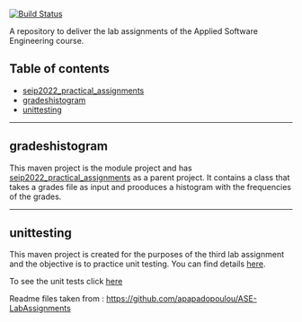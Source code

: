 
[![Build Status](https://app.travis-ci.com/aristosgi/lab_assignments.svg?token=MuRSqKwayNEsF35Wnjhn&branch=development)](https://app.travis-ci.com/aristosgi/lab_assignments)

A repository to deliver the lab assignments of the Applied Software Engineering course.

## <a name="table-of-contents"></a>Table of contents
* [seip2022_practical_assignments](#parent)
* [gradeshistogram](#grades-histogram)
* [unittesting](#unit-testing)

---

## <a name="grades-histogram"></a>gradeshistogram

This maven project is the module project and has [seip2022_practical_assignments](#parent) as a parent project.
It contains a class that takes a grades file as input and prooduces a histogram with the frequencies of the grades.

---

## <a name="unit-testing"></a>unittesting

This maven project is created for the purposes of the third lab assignment and 
the objective is to practice unit testing. You can find details [here](unittesting/README.md).


  To see the unit tests click [here](unittest/README.md)                                                                            

Readme files taken from : https://github.com/apapadopoulou/ASE-LabAssignments   
